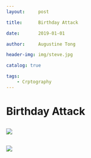 ```yaml
---
layout:     post

title:      Birthday Attack

date:       2019-01-01

author:     Augustine Tong

header-img: img/steve.jpg

catalog: true

tags:
    - Crptography
---
```


# Birthday Attack


## 
![ ](/img/crpto/.png)

##
![ ](/img/crpto/.png)

